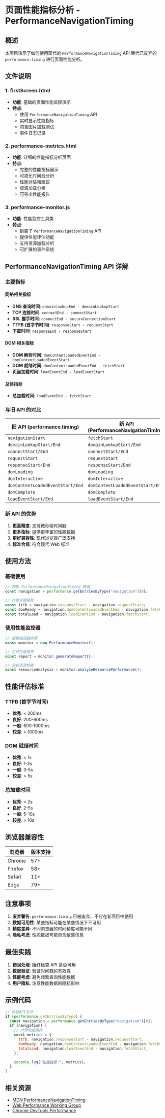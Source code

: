 # 页面性能指标分析 - PerformanceNavigationTiming

## 概述

本项目演示了如何使用现代的 `PerformanceNavigationTiming` API 替代已废弃的 `performance.timing` 进行页面性能分析。

## 文件说明

### 1. firstScreen.html

- **功能**: 基础的页面性能监控演示
- **特点**:
  - 使用 `PerformanceNavigationTiming` API
  - 实时显示性能指标
  - 包含图片加载测试
  - 事件日志记录

### 2. performance-metrics.html

- **功能**: 详细的性能指标分析页面
- **特点**:
  - 完整的性能指标展示
  - 可视化时间线分析
  - 性能评估和建议
  - 资源加载分析
  - 可导出性能报告

### 3. performance-monitor.js

- **功能**: 性能监控工具类
- **特点**:
  - 封装了 `PerformanceNavigationTiming` API
  - 提供性能评估功能
  - 支持资源加载分析
  - 可扩展的事件系统

## PerformanceNavigationTiming API 详解

### 主要指标

#### 网络相关指标

- **DNS 查询时间**: `domainLookupEnd - domainLookupStart`
- **TCP 连接时间**: `connectEnd - connectStart`
- **SSL 握手时间**: `connectEnd - secureConnectionStart`
- **TTFB (首字节时间)**: `responseStart - requestStart`
- **下载时间**: `responseEnd - responseStart`

#### DOM 相关指标

- **DOM 解析时间**: `domContentLoadedEventEnd - domContentLoadedEventStart`
- **DOM 就绪时间**: `domContentLoadedEventEnd - fetchStart`
- **页面加载时间**: `loadEventEnd - loadEventStart`

#### 总体指标

- **总加载时间**: `loadEventEnd - fetchStart`

### 与旧 API 的对比

| 旧 API (performance.timing)      | 新 API (PerformanceNavigationTiming) |
| -------------------------------- | ------------------------------------ |
| `navigationStart`                | `fetchStart`                         |
| `domainLookupStart/End`          | `domainLookupStart/End`              |
| `connectStart/End`               | `connectStart/End`                   |
| `requestStart`                   | `requestStart`                       |
| `responseStart/End`              | `responseStart/End`                  |
| `domLoading`                     | `domLoading`                         |
| `domInteractive`                 | `domInteractive`                     |
| `domContentLoadedEventStart/End` | `domContentLoadedEventStart/End`     |
| `domComplete`                    | `domComplete`                        |
| `loadEventStart/End`             | `loadEventStart/End`                 |

### 新 API 的优势

1. **更高精度**: 支持微秒级时间戳
2. **更多指标**: 提供更丰富的性能数据
3. **更好兼容性**: 现代浏览器广泛支持
4. **标准合规**: 符合现代 Web 标准

## 使用方法

### 基础使用

```javascript
// 获取 PerformanceNavigationTiming 数据
const navigation = performance.getEntriesByType("navigation")[0];

// 计算关键指标
const ttfb = navigation.responseStart - navigation.requestStart;
const domReady = navigation.domContentLoadedEventEnd - navigation.fetchStart;
const totalLoad = navigation.loadEventEnd - navigation.fetchStart;
```

### 使用性能监控器

```javascript
// 创建监控器实例
const monitor = new PerformanceMonitor();

// 生成性能报告
const report = monitor.generateReport();

// 分析资源性能
const resourceAnalysis = monitor.analyzeResourcePerformance();
```

## 性能评估标准

### TTFB (首字节时间)

- **优秀**: < 200ms
- **良好**: 200-600ms
- **一般**: 600-1000ms
- **较差**: > 1000ms

### DOM 就绪时间

- **优秀**: < 1s
- **良好**: 1-3s
- **一般**: 3-5s
- **较差**: > 5s

### 总加载时间

- **优秀**: < 2s
- **良好**: 2-5s
- **一般**: 5-10s
- **较差**: > 10s

## 浏览器兼容性

| 浏览器  | 版本支持 |
| ------- | -------- |
| Chrome  | 57+      |
| Firefox | 58+      |
| Safari  | 11+      |
| Edge    | 79+      |

## 注意事项

1. **废弃警告**: `performance.timing` 已被废弃，不应在新项目中使用
2. **数据可用性**: 某些指标可能在某些情况下不可用
3. **精度差异**: 不同浏览器的时间精度可能不同
4. **隐私考虑**: 性能数据可能包含敏感信息

## 最佳实践

1. **错误处理**: 始终检查 API 是否可用
2. **数据验证**: 验证时间戳的有效性
3. **性能考虑**: 避免频繁查询性能数据
4. **用户隐私**: 注意性能数据的隐私影响

## 示例代码

```javascript
// 检查API支持
if (performance.getEntriesByType) {
  const navigation = performance.getEntriesByType("navigation")[0];
  if (navigation) {
    // 计算性能指标
    const metrics = {
      ttfb: navigation.responseStart - navigation.requestStart,
      domReady: navigation.domContentLoadedEventEnd - navigation.fetchStart,
      totalLoad: navigation.loadEventEnd - navigation.fetchStart,
    };

    console.log("性能指标:", metrics);
  }
}
```

## 相关资源

- [MDN PerformanceNavigationTiming](https://developer.mozilla.org/en-US/docs/Web/API/PerformanceNavigationTiming)
- [Web Performance Working Group](https://www.w3.org/webperf/)
- [Chrome DevTools Performance](https://developers.google.com/web/tools/chrome-devtools/evaluate-performance)
